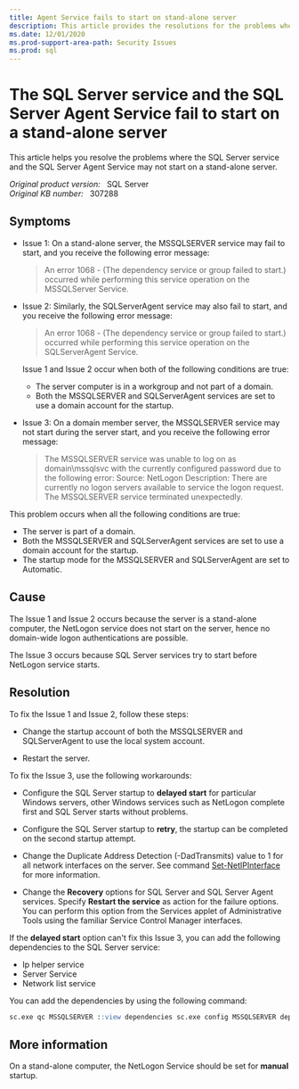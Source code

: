 ```yaml
---
title: Agent Service fails to start on stand-alone server
description: This article provides the resolutions for the problems where the SQL Server service and the SQL Server Agent Service may not start on a stand-alone server.
ms.date: 12/01/2020
ms.prod-support-area-path: Security Issues
ms.prod: sql
---
```

# The SQL Server service and the SQL Server Agent Service fail to start on a stand-alone server

This article helps you resolve the problems where the SQL Server service and the SQL Server Agent Service may not start on a stand-alone server.

_Original product version:_ &nbsp; SQL Server  
_Original KB number:_ &nbsp; 307288

## Symptoms

- Issue 1: On a stand-alone server, the MSSQLSERVER service may fail to start, and you receive the following error message:

  > An error 1068 - (The dependency service or group failed to start.) occurred while performing this service operation on the MSSQLServer Service.

- Issue 2: Similarly, the SQLServerAgent service may also fail to start, and you receive the following error message:

  > An error 1068 - (The dependency service or group failed to start.) occurred while performing this service operation on the SQLServerAgent Service.

  Issue 1 and Issue 2 occur when both of the following conditions are true:

  - The server computer is in a workgroup and not part of a domain.
  - Both the MSSQLSERVER and SQLServerAgent services are set to use a domain account for the startup.

- Issue 3: On a domain member server, the MSSQLSERVER service may not start during the server start, and you receive the following error message:

  > The MSSQLSERVER service was unable to log on as domain\mssqlsvc with the currently configured password due to the following error: Source: NetLogon Description: There are currently no logon servers available to service the logon request. The MSSQLSERVER service terminated unexpectedly.

This problem occurs when all the following conditions are true:

- The server is part of a domain.
- Both the MSSQLSERVER and SQLServerAgent services are set to use a domain account for the startup.
- The startup mode for the MSSQLSERVER and SQLServerAgent are set to Automatic.

## Cause

The Issue 1 and Issue 2 occurs because the server is a stand-alone computer, the NetLogon service does not start on the server, hence no domain-wide logon authentications are possible.

The Issue 3 occurs because SQL Server services try to start before NetLogon service starts.

## Resolution

To fix the Issue 1 and Issue 2, follow these steps:

- Change the startup account of both the MSSQLSERVER and SQLServerAgent to use the local system account.

- Restart the server.

To fix the Issue 3, use the following workarounds:

- Configure the SQL Server startup to **delayed start** for particular Windows servers, other Windows services such as NetLogon complete first and SQL Server starts without problems.

- Configure the SQL Server startup to **retry**, the startup can be completed on the second startup attempt.

- Change the Duplicate Address Detection (-DadTransmits) value to 1 for all network interfaces on the server. See command [Set-NetIPInterface](/powershell/module/nettcpip/set-netipinterface) for more information.

- Change the **Recovery** options for SQL Server and SQL Server Agent services. Specify **Restart the service** as action for the failure options. You can perform this option from the Services applet of Administrative Tools using the familiar Service Control Manager interfaces.

If the **delayed start** option can't fix this Issue 3, you can add the following dependencies to the SQL Server service:

- Ip helper service
- Server Service
- Network list service

You can add the dependencies by using the following command:

```sql
sc.exe qc MSSQLSERVER ::view dependencies sc.exe config MSSQLSERVER depend=iphlpsvc/LanmanServer/netprofm ::add service dependencies
```

## More information

On a stand-alone computer, the NetLogon Service should be set for **manual** startup.
